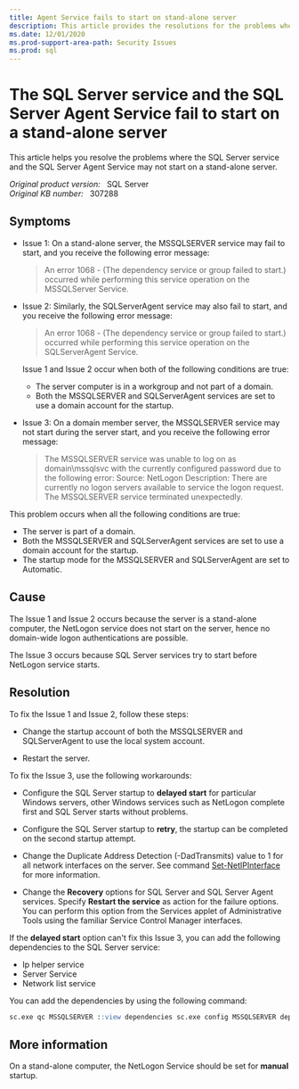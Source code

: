 ```yaml
---
title: Agent Service fails to start on stand-alone server
description: This article provides the resolutions for the problems where the SQL Server service and the SQL Server Agent Service may not start on a stand-alone server.
ms.date: 12/01/2020
ms.prod-support-area-path: Security Issues
ms.prod: sql
---
```

# The SQL Server service and the SQL Server Agent Service fail to start on a stand-alone server

This article helps you resolve the problems where the SQL Server service and the SQL Server Agent Service may not start on a stand-alone server.

_Original product version:_ &nbsp; SQL Server  
_Original KB number:_ &nbsp; 307288

## Symptoms

- Issue 1: On a stand-alone server, the MSSQLSERVER service may fail to start, and you receive the following error message:

  > An error 1068 - (The dependency service or group failed to start.) occurred while performing this service operation on the MSSQLServer Service.

- Issue 2: Similarly, the SQLServerAgent service may also fail to start, and you receive the following error message:

  > An error 1068 - (The dependency service or group failed to start.) occurred while performing this service operation on the SQLServerAgent Service.

  Issue 1 and Issue 2 occur when both of the following conditions are true:

  - The server computer is in a workgroup and not part of a domain.
  - Both the MSSQLSERVER and SQLServerAgent services are set to use a domain account for the startup.

- Issue 3: On a domain member server, the MSSQLSERVER service may not start during the server start, and you receive the following error message:

  > The MSSQLSERVER service was unable to log on as domain\mssqlsvc with the currently configured password due to the following error: Source: NetLogon Description: There are currently no logon servers available to service the logon request. The MSSQLSERVER service terminated unexpectedly.

This problem occurs when all the following conditions are true:

- The server is part of a domain.
- Both the MSSQLSERVER and SQLServerAgent services are set to use a domain account for the startup.
- The startup mode for the MSSQLSERVER and SQLServerAgent are set to Automatic.

## Cause

The Issue 1 and Issue 2 occurs because the server is a stand-alone computer, the NetLogon service does not start on the server, hence no domain-wide logon authentications are possible.

The Issue 3 occurs because SQL Server services try to start before NetLogon service starts.

## Resolution

To fix the Issue 1 and Issue 2, follow these steps:

- Change the startup account of both the MSSQLSERVER and SQLServerAgent to use the local system account.

- Restart the server.

To fix the Issue 3, use the following workarounds:

- Configure the SQL Server startup to **delayed start** for particular Windows servers, other Windows services such as NetLogon complete first and SQL Server starts without problems.

- Configure the SQL Server startup to **retry**, the startup can be completed on the second startup attempt.

- Change the Duplicate Address Detection (-DadTransmits) value to 1 for all network interfaces on the server. See command [Set-NetIPInterface](/powershell/module/nettcpip/set-netipinterface) for more information.

- Change the **Recovery** options for SQL Server and SQL Server Agent services. Specify **Restart the service** as action for the failure options. You can perform this option from the Services applet of Administrative Tools using the familiar Service Control Manager interfaces.

If the **delayed start** option can't fix this Issue 3, you can add the following dependencies to the SQL Server service:

- Ip helper service
- Server Service
- Network list service

You can add the dependencies by using the following command:

```sql
sc.exe qc MSSQLSERVER ::view dependencies sc.exe config MSSQLSERVER depend=iphlpsvc/LanmanServer/netprofm ::add service dependencies
```

## More information

On a stand-alone computer, the NetLogon Service should be set for **manual** startup.
